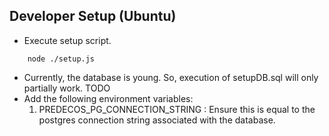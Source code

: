 ## Developer Setup (Ubuntu)
- Execute setup script.
```console
    node ./setup.js
```
- Currently, the database is young. So, execution of setupDB.sql will only partially work. TODO
- Add the following environment variables:
    1. PREDECOS_PG_CONNECTION_STRING : Ensure this is equal to the postgres connection string associated with the database.